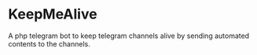# KeepMeAlive
A php telegram bot to keep telegram channels alive by sending automated contents to the channels.
